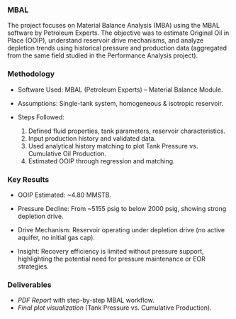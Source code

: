 ### MBAL

The project focuses on Material Balance Analysis (MBA) using the MBAL software by Petroleum Experts. The objective was to estimate Original Oil in Place (OOIP), understand reservoir drive mechanisms, and analyze depletion trends using historical pressure and production data (aggregated from the same field studied in the Performance Analysis project).

### Methodology

* Software Used: MBAL (Petroleum Experts) – Material Balance Module.

* Assumptions: Single-tank system, homogeneous & isotropic reservoir.

* Steps Followed:
    1. Defined fluid properties, tank parameters,   reservoir characteristics.
    2. Input production history and validated data.
    3. Used analytical history matching to plot Tank Pressure vs. Cumulative Oil Production.
    4. Estimated OOIP through regression and matching.

### Key Results

* OOIP Estimated: ~4.80 MMSTB.

* Pressure Decline: From ~5155 psig to below 2000 psig, showing strong depletion drive.

* Drive Mechanism: Reservoir operating under depletion drive (no active aquifer, no initial gas cap).

* Insight: Recovery efficiency is limited without pressure support, highlighting the potential need for pressure maintenance or EOR strategies.

### Deliverables

* *PDF Report* with step-by-step MBAL workflow.
* *Final plot visualization* (Tank Pressure vs. Cumulative Production).